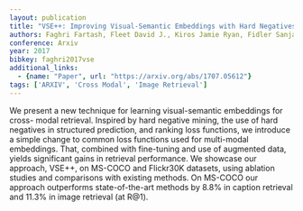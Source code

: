```yaml
---
layout: publication
title: "VSE++: Improving Visual-Semantic Embeddings with Hard Negatives"
authors: Faghri Fartash, Fleet David J., Kiros Jamie Ryan, Fidler Sanja
conference: Arxiv
year: 2017
bibkey: faghri2017vse
additional_links:
  - {name: "Paper", url: "https://arxiv.org/abs/1707.05612"}
tags: ['ARXIV', 'Cross Modal', 'Image Retrieval']
---
```

We present a new technique for learning visual-semantic embeddings for cross-
modal retrieval. Inspired by hard negative mining, the use of hard negatives in
structured prediction, and ranking loss functions, we introduce a simple change
to common loss functions used for multi-modal embeddings. That, combined with
fine-tuning and use of augmented data, yields significant gains in retrieval
performance. We showcase our approach, VSE++, on MS-COCO and Flickr30K datasets,
using ablation studies and comparisons with existing methods. On MS-COCO our
approach outperforms state-of-the-art methods by 8.8% in caption retrieval and
11.3% in image retrieval (at R@1).
